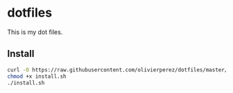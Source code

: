 # dotfiles

This is my dot files.

## Install

```bash
curl -O https://raw.githubusercontent.com/olivierperez/dotfiles/master/install.sh
chmod +x install.sh
./install.sh
```

